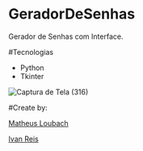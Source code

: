 # GeradorDeSenhas


Gerador de Senhas com Interface.


#Tecnologias

- Python
- Tkinter



![Captura de Tela (316)](https://user-images.githubusercontent.com/34719454/197640246-8c752444-8d28-4ebc-a400-158a856134b9.png)




#Create by: 
<div> 
  <p><a href=" https://github.com/Matheus-Loubach">Matheus Loubach</a></p>
  <p><a href="https://github.com/Ivan-ReisDev">Ivan Reis</a></p>
</div>
